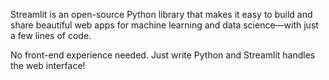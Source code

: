 Streamlit is an open-source Python library that makes it easy to build and share beautiful web apps for machine learning and data science—with just a few lines of code.

No front-end experience needed. Just write Python and Streamlit handles the web interface!

